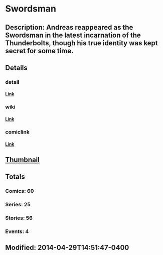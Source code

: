 # Swordsman
## Description: Andreas reappeared as the Swordsman in the latest incarnation of the Thunderbolts, though his true identity was kept secret for some time.
## Details
### detail
#### [Link](http://marvel.com/characters/2276/swordsman?utm_campaign=apiRef&utm_source=225578a89fc76f3d20fbffda5d17a88d)
### wiki
#### [Link](http://marvel.com/universe/Swordsman_%28Andreas_Strucker%29?utm_campaign=apiRef&utm_source=225578a89fc76f3d20fbffda5d17a88d)
### comiclink
#### [Link](http://marvel.com/comics/characters/1009641/swordsman?utm_campaign=apiRef&utm_source=225578a89fc76f3d20fbffda5d17a88d)
## [Thumbnail](http://i.annihil.us/u/prod/marvel/i/mg/a/40/535ff38904fff.jpg)
## Totals
### Comics: 60
### Series: 25
### Stories: 56
### Events: 4
## Modified: 2014-04-29T14:51:47-0400